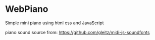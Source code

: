 # WebPiano
Simple mini piano using html css and JavaScript

piano sound source from: https://github.com/gleitz/midi-js-soundfonts
